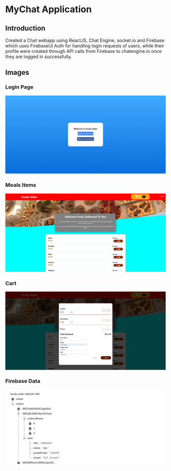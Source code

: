 # MyChat Application



## Introduction
Created a Chat webapp  using ReactJS, Chat Engine, socket.io and Firebase which uses FirebaseUI Auth for handling login requests of users, while their profile were created through API calls from Firebase to chatengine.io once they are logged in successfully.

## Images
### Login Page
![](images/ss1.png)
### Meals Items
![](images/ss2.png)
### Cart
![](images/ss3.png)
### Firebase Data
![](images/ss4.png)

